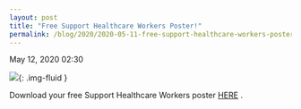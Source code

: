 ```yaml
---
layout: post
title: "Free Support Healthcare Workers Poster!"
permalink: /blog/2020/2020-05-11-free-support-healthcare-workers-poster/
---
```

May 12, 2020 02:30

![](/assets/images/rails_active_storage_blobs_eyJfcmFpbHMiOnsibWVzc2FnZSI6IkJBaHBEZz09IiwiZXhwIjpudWxsLCJwdXIiOiJibG9iX2lkIn19--b5cbc3b8710c70207a4cd3987dcfc6f9301584cf_Untitled%20design.gif){: .img-fluid }

Download your free Support Healthcare Workers poster [HERE](https://drive.google.com/drive/folders/1erWdogmt8Ctlja9SLe3NGmkrGlKy8DRs?usp=sharing) .

  

